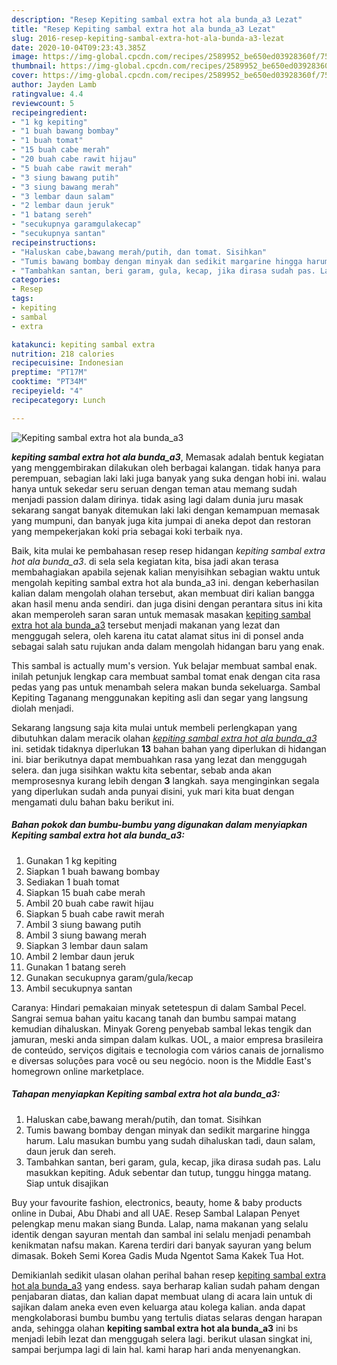 ```yaml
---
description: "Resep Kepiting sambal extra hot ala bunda_a3 Lezat"
title: "Resep Kepiting sambal extra hot ala bunda_a3 Lezat"
slug: 2016-resep-kepiting-sambal-extra-hot-ala-bunda-a3-lezat
date: 2020-10-04T09:23:43.385Z
image: https://img-global.cpcdn.com/recipes/2589952_be650ed03928360f/751x532cq70/kepiting-sambal-extra-hot-ala-bunda_a3-foto-resep-utama.jpg
thumbnail: https://img-global.cpcdn.com/recipes/2589952_be650ed03928360f/751x532cq70/kepiting-sambal-extra-hot-ala-bunda_a3-foto-resep-utama.jpg
cover: https://img-global.cpcdn.com/recipes/2589952_be650ed03928360f/751x532cq70/kepiting-sambal-extra-hot-ala-bunda_a3-foto-resep-utama.jpg
author: Jayden Lamb
ratingvalue: 4.4
reviewcount: 5
recipeingredient:
- "1 kg kepiting"
- "1 buah bawang bombay"
- "1 buah tomat"
- "15 buah cabe merah"
- "20 buah cabe rawit hijau"
- "5 buah cabe rawit merah"
- "3 siung bawang putih"
- "3 siung bawang merah"
- "3 lembar daun salam"
- "2 lembar daun jeruk"
- "1 batang sereh"
- "secukupnya garamgulakecap"
- "secukupnya santan"
recipeinstructions:
- "Haluskan cabe,bawang merah/putih, dan tomat. Sisihkan"
- "Tumis bawang bombay dengan minyak dan sedikit margarine hingga harum. Lalu masukan bumbu yang sudah dihaluskan tadi, daun salam, daun jeruk dan sereh."
- "Tambahkan santan, beri garam, gula, kecap, jika dirasa sudah pas. Lalu masukkan kepiting. Aduk sebentar dan tutup, tunggu hingga matang. Siap untuk disajikan"
categories:
- Resep
tags:
- kepiting
- sambal
- extra

katakunci: kepiting sambal extra 
nutrition: 218 calories
recipecuisine: Indonesian
preptime: "PT17M"
cooktime: "PT34M"
recipeyield: "4"
recipecategory: Lunch

---
```



![Kepiting sambal extra hot ala bunda_a3](https://img-global.cpcdn.com/recipes/2589952_be650ed03928360f/751x532cq70/kepiting-sambal-extra-hot-ala-bunda_a3-foto-resep-utama.jpg)

<b><i>kepiting sambal extra hot ala bunda_a3</i></b>, Memasak adalah bentuk kegiatan yang menggembirakan dilakukan oleh berbagai kalangan. tidak hanya para perempuan, sebagian laki laki juga banyak yang suka dengan hobi ini. walau hanya untuk sekedar seru seruan dengan teman atau memang sudah menjadi passion dalam dirinya. tidak asing lagi dalam dunia juru masak sekarang sangat banyak ditemukan laki laki dengan kemampuan memasak yang mumpuni, dan banyak juga kita jumpai di aneka depot dan restoran yang mempekerjakan koki pria sebagai koki terbaik nya.

Baik, kita mulai ke pembahasan resep resep hidangan <i>kepiting sambal extra hot ala bunda_a3</i>. di sela sela kegiatan kita, bisa jadi akan terasa membahagiakan apabila sejenak kalian menyisihkan sebagian waktu untuk mengolah kepiting sambal extra hot ala bunda_a3 ini. dengan keberhasilan kalian dalam mengolah olahan tersebut, akan membuat diri kalian bangga akan hasil menu anda sendiri. dan juga disini dengan perantara situs ini kita akan memperoleh saran saran untuk memasak masakan <u>kepiting sambal extra hot ala bunda_a3</u> tersebut menjadi makanan yang lezat dan menggugah selera, oleh karena itu catat alamat situs ini di ponsel anda sebagai salah satu rujukan anda dalam mengolah hidangan baru yang enak.

This sambal is actually mum&#39;s version. Yuk belajar membuat sambal enak. inilah petunjuk lengkap cara membuat sambal tomat enak dengan cita rasa pedas yang pas untuk menambah selera makan bunda sekeluarga. Sambal Kepiting Taganang menggunakan kepiting asli dan segar yang langsung diolah menjadi.


Sekarang langsung saja kita mulai untuk membeli perlengkapan yang dibutuhkan dalam meracik olahan <u><i>kepiting sambal extra hot ala bunda_a3</i></u> ini. setidak tidaknya diperlukan <b>13</b> bahan bahan yang diperlukan di hidangan ini. biar berikutnya dapat membuahkan rasa yang lezat dan menggugah selera. dan juga sisihkan waktu kita sebentar, sebab anda akan memprosesnya kurang lebih dengan <b>3</b> langkah. saya menginginkan segala yang diperlukan sudah anda punyai disini, yuk mari kita buat dengan mengamati dulu bahan baku berikut ini.

<!--inarticleads1-->

##### Bahan pokok dan bumbu-bumbu yang digunakan dalam menyiapkan Kepiting sambal extra hot ala bunda_a3:

1. Gunakan 1 kg kepiting
1. Siapkan 1 buah bawang bombay
1. Sediakan 1 buah tomat
1. Siapkan 15 buah cabe merah
1. Ambil 20 buah cabe rawit hijau
1. Siapkan 5 buah cabe rawit merah
1. Ambil 3 siung bawang putih
1. Ambil 3 siung bawang merah
1. Siapkan 3 lembar daun salam
1. Ambil 2 lembar daun jeruk
1. Gunakan 1 batang sereh
1. Gunakan secukupnya garam/gula/kecap
1. Ambil secukupnya santan


Caranya: Hindari pemakaian minyak setetespun di dalam Sambal Pecel. Sangrai semua bahan yaitu kacang tanah dan bumbu sampai matang kemudian dihaluskan. Minyak Goreng penyebab sambal lekas tengik dan jamuran, meski anda simpan dalam kulkas. UOL, a maior empresa brasileira de conteúdo, serviços digitais e tecnologia com vários canais de jornalismo e diversas soluções para você ou seu negócio. noon is the Middle East&#39;s homegrown online marketplace. 

<!--inarticleads2-->

##### Tahapan menyiapkan Kepiting sambal extra hot ala bunda_a3:

1. Haluskan cabe,bawang merah/putih, dan tomat. Sisihkan
1. Tumis bawang bombay dengan minyak dan sedikit margarine hingga harum. Lalu masukan bumbu yang sudah dihaluskan tadi, daun salam, daun jeruk dan sereh.
1. Tambahkan santan, beri garam, gula, kecap, jika dirasa sudah pas. Lalu masukkan kepiting. Aduk sebentar dan tutup, tunggu hingga matang. Siap untuk disajikan


Buy your favourite fashion, electronics, beauty, home &amp; baby products online in Dubai, Abu Dhabi and all UAE. Resep Sambal Lalapan Penyet pelengkap menu makan siang Bunda. Lalap, nama makanan yang selalu identik dengan sayuran mentah dan sambal ini selalu menjadi penambah kenikmatan nafsu makan. Karena terdiri dari banyak sayuran yang belum dimasak. Bokeh Semi Korea Gadis Muda Ngentot Sama Kakek Tua Hot. 

Demikianlah sedikit ulasan olahan perihal bahan resep <u>kepiting sambal extra hot ala bunda_a3</u> yang endess. saya berharap kalian sudah paham dengan penjabaran diatas, dan kalian dapat membuat ulang di acara lain untuk di sajikan dalam aneka even even keluarga atau kolega kalian. anda dapat mengkolaborasi bumbu bumbu yang tertulis diatas selaras dengan harapan anda, sehingga olahan <b>kepiting sambal extra hot ala bunda_a3</b> ini bs menjadi lebih lezat dan menggugah selera lagi. berikut ulasan singkat ini, sampai berjumpa lagi di lain hal. kami harap hari anda menyenangkan.
